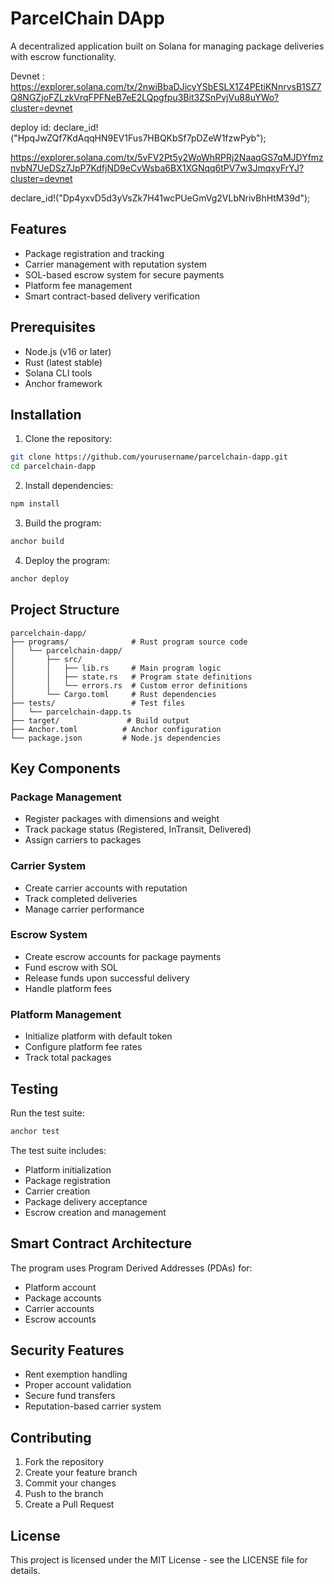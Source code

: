 # ParcelChain DApp

A decentralized application built on Solana for managing package deliveries with escrow functionality.

Devnet : https://explorer.solana.com/tx/2nwiBbaDJicyYSbESLX1Z4PEtiKNnrvsB1SZ7Q8NGZjoFZLzkVrqFPFNeB7eE2LQpgfpu3Bit3ZSnPvjVu88uYWo?cluster=devnet

deploy id: declare_id!("HpqJwZQf7KdAqqHN9EV1Fus7HBQKbSf7pDZeW1fzwPyb");



https://explorer.solana.com/tx/5vFV2Pt5y2WoWhRPRj2NaaqGS7qMJDYfmznvbN7UeDSz7JpP7KdfjND9eCvWsba6BX1XGNqq6tPV7w3JmqxyFrYJ?cluster=devnet

declare_id!("Dp4yxvD5d3yVsZk7H41wcPUeGmVg2VLbNrivBhHtM39d");

## Features

- Package registration and tracking
- Carrier management with reputation system
- SOL-based escrow system for secure payments
- Platform fee management
- Smart contract-based delivery verification

## Prerequisites

- Node.js (v16 or later)
- Rust (latest stable)
- Solana CLI tools
- Anchor framework

## Installation

1. Clone the repository:
```bash
git clone https://github.com/yourusername/parcelchain-dapp.git
cd parcelchain-dapp
```

2. Install dependencies:
```bash
npm install
```

3. Build the program:
```bash
anchor build
```

4. Deploy the program:
```bash
anchor deploy
```

## Project Structure

```
parcelchain-dapp/
├── programs/              # Rust program source code
│   └── parcelchain-dapp/
│       ├── src/
│       │   ├── lib.rs     # Main program logic
│       │   ├── state.rs   # Program state definitions
│       │   └── errors.rs  # Custom error definitions
│       └── Cargo.toml     # Rust dependencies
├── tests/                 # Test files
│   └── parcelchain-dapp.ts
├── target/               # Build output
├── Anchor.toml          # Anchor configuration
└── package.json         # Node.js dependencies
```

## Key Components

### Package Management
- Register packages with dimensions and weight
- Track package status (Registered, InTransit, Delivered)
- Assign carriers to packages

### Carrier System
- Create carrier accounts with reputation
- Track completed deliveries
- Manage carrier performance

### Escrow System
- Create escrow accounts for package payments
- Fund escrow with SOL
- Release funds upon successful delivery
- Handle platform fees

### Platform Management
- Initialize platform with default token
- Configure platform fee rates
- Track total packages

## Testing

Run the test suite:
```bash
anchor test
```

The test suite includes:
- Platform initialization
- Package registration
- Carrier creation
- Package delivery acceptance
- Escrow creation and management

## Smart Contract Architecture

The program uses Program Derived Addresses (PDAs) for:
- Platform account
- Package accounts
- Carrier accounts
- Escrow accounts

## Security Features

- Rent exemption handling
- Proper account validation
- Secure fund transfers
- Reputation-based carrier system

## Contributing

1. Fork the repository
2. Create your feature branch
3. Commit your changes
4. Push to the branch
5. Create a Pull Request

## License

This project is licensed under the MIT License - see the LICENSE file for details. 

